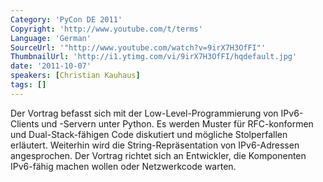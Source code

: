 ```yaml
---
Category: 'PyCon DE 2011'
Copyright: 'http://www.youtube.com/t/terms'
Language: 'German'
SourceUrl: '"http://www.youtube.com/watch?v=9irX7H3OfFI"'
ThumbnailUrl: 'http://i1.ytimg.com/vi/9irX7H3OfFI/hqdefault.jpg'
date: '2011-10-07'
speakers: [Christian Kauhaus]
tags: []
---
```

Der Vortrag befasst sich mit der Low-Level-Programmierung von IPv6-Clients und -Servern unter Python. Es werden Muster für RFC-konformen und Dual-Stack-fähigen Code diskutiert und mögliche Stolperfallen erläutert. Weiterhin wird die String-Repräsentation von IPv6-Adressen angesprochen. Der Vortrag richtet sich an Entwickler, die Komponenten IPv6-fähig machen wollen oder Netzwerkcode warten.